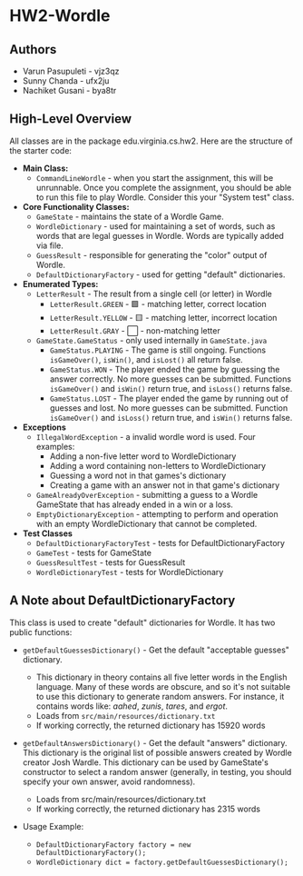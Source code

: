 # HW2-Wordle

## Authors

* Varun Pasupuleti - vjz3qz 
* Sunny Chanda - ufx2ju
* Nachiket Gusani - bya8tr


## High-Level Overview
All classes are in the package edu.virginia.cs.hw2. Here are the structure of the starter code:
* **Main Class:**
  * `CommandLineWordle` - when you start the assignment, this will be unrunnable. Once you complete the assignment, you should be able to run this file to play Wordle. Consider this your "System test" class.
* **Core Functionality Classes:**
  * `GameState` - maintains the state of a Wordle Game.
  * `WordleDictionary` - used for maintaining a set of words, such as words that are legal guesses in Wordle. Words are typically added via file.
  * `GuessResult` - responsible for generating the "color" output of Wordle.
  * `DefaultDictionaryFactory` - used for getting "default" dictionaries.
* **Enumerated Types:**
  * `LetterResult` - The result from a single cell (or letter) in Wordle
    * `LetterResult.GREEN` - 🟩 - matching letter, correct location
    * `LetterResult.YELLOW` - 🟨 - matching letter, incorrect location
    * `LetterResult.GRAY` - ⬜ - non-matching letter
  * `GameState.GameStatus` - only used internally in `GameState.java`
    * `GameStatus.PLAYING` - The game is still ongoing. Functions `isGameOver()`, `isWin()`, and `isLost()` all return false.
    * `GameStatus.WON` - The player ended the game by guessing the answer correctly. No more guesses can be submitted. Functions `isGameOver()` and `isWin()` return true, and `isLoss()` returns false.
    * `GameStatus.LOST` - The player ended the game by running out of guesses and lost. No more guesses can be submitted. Function `isGameOver()` and `isLoss()` return true, and `isWin()` returns false.
* **Exceptions**
  * `IllegalWordException` - a invalid wordle word is used. Four examples:
    * Adding a non-five letter word to WordleDictionary
    * Adding a word containing non-letters to WordleDictionary
    * Guessing a word not in that games's dictionary
    * Creating a game with an answer not in that game's dictionary
  * `GameAlreadyOverException` - submitting a guess to a Wordle GameState that has already ended in a win or a loss.
  * `EmptyDictionaryException` - attempting to perform and operation with an empty WordleDictionary that cannot be completed.
* **Test Classes**
  * `DefaultDictionaryFactoryTest` - tests for DefaultDictionaryFactory
  * `GameTest` - tests for GameState
  * `GuessResultTest` - tests for GuessResult
  * `WordleDictionaryTest` - tests for WordleDictionary

## A Note about DefaultDictionaryFactory
This class is used to create "default" dictionaries for Wordle. It has two public functions:
* `getDefaultGuessesDictionary()` - Get the default "acceptable guesses" dictionary.
  * This dictionary in theory contains all five letter words in the English language. Many of these words are obscure, and so it's not suitable to use this dictionary to generate random answers. For instance, it contains words like: _aahed_, _zunis_, _tares_, and _ergot_.
  * Loads from `src/main/resources/dictionary.txt`
  * If working correctly, the returned dictionary has 15920 words
* `getDefaultAnswersDictionary()` - Get the default "answers" dictionary. This dictionary is the original list of possible answers created by Wordle creator Josh Wardle. This dictionary can be used by GameState's constructor to select a random answer (generally, in testing, you should specify your own answer, avoid randomness).
  * Loads from src/main/resources/dictionary.txt
  * If working correctly, the returned dictionary has 2315 words

* Usage Example:
  * `DefaultDictionaryFactory factory = new DefaultDictionaryFactory();`
  * `WordleDictionary dict = factory.getDefaultGuessesDictionary();`
